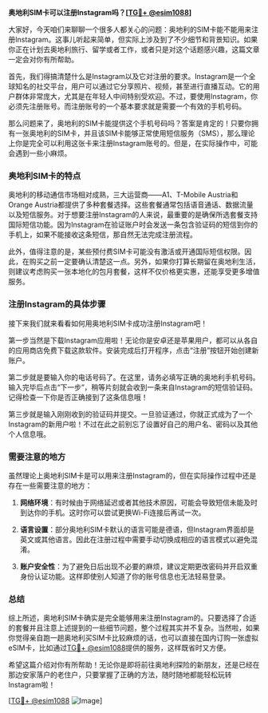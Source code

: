 **奥地利SIM卡可以注册Instagram吗？[[TG💪+ @esim1088](https://t.me/s/esim1088)]**

大家好，今天咱们来聊聊一个很多人都关心的问题：奥地利的SIM卡能不能用来注册Instagram。这事儿听起来简单，但实际上涉及到了不少细节和背景知识。如果你正在计划去奥地利旅行、留学或者工作，或者只是对这个话题感兴趣，这篇文章一定会对你有所帮助。

首先，我们得搞清楚什么是Instagram以及它对注册的要求。Instagram是一个全球知名的社交平台，用户可以通过它分享照片、视频，甚至进行直播互动。它的用户群体非常庞大，尤其是在年轻人中间特别受欢迎。不过，要使用Instagram，你必须先注册账号。而注册账号的一个基本要求就是需要一个有效的手机号码。

那么问题来了，奥地利的SIM卡能提供这个手机号码吗？答案是肯定的！只要你拥有一张奥地利的SIM卡，并且该SIM卡能够正常使用短信服务（SMS），那么理论上你是完全可以利用这张卡来注册Instagram账号的。但是，在实际操作中，可能会遇到一些小麻烦。

### 奥地利SIM卡的特点

奥地利的移动通信市场相对成熟，三大运营商——A1、T-Mobile Austria和Orange Austria都提供了多种套餐选择。这些套餐通常包括语音通话、数据流量以及短信服务。对于想要注册Instagram的人来说，最重要的是确保所选套餐支持国际短信功能。因为Instagram在验证账户时会发送一条包含验证码的短信到你的手机上，如果不能接收这条短信，那自然无法完成注册流程。

此外，值得注意的是，某些预付费SIM卡可能没有激活或开通国际短信权限。因此，在购买之前一定要确认清楚这一点。另外，如果你打算长期留在奥地利生活，则建议考虑购买一张本地化的包月套餐，这样不仅价格更实惠，还能享受更多增值服务。

### 注册Instagram的具体步骤

接下来我们就来看看如何用奥地利SIM卡成功注册Instagram吧！

第一步当然是下载Instagram应用啦！无论你是安卓还是苹果用户，都可以从各自的应用商店免费下载这款软件。安装完成后打开程序，点击“注册”按钮开始创建新账户。

第二步就是要输入你的电话号码了。在这里，请务必填写正确的奥地利手机号码。输入完毕后点击“下一步”，稍等片刻就会收到一条来自Instagram的短信验证码。记得检查一下你是否正确接到了这条信息哦！

第三步就是输入刚刚收到的验证码并提交。一旦验证通过，你就正式成为了一个Instagram的新用户啦！不过在此之前别忘了设置好自己的用户名、密码以及其他个人信息哦。

### 需要注意的地方

虽然理论上奥地利SIM卡是可以用来注册Instagram的，但在实际操作过程中还是存在一些需要注意的地方：

1. **网络环境**：有时候由于网络延迟或者其他技术原因，可能会导致短信未能及时到达你的手机。这时你可以尝试更换Wi-Fi连接后再试一次。
   
2. **语言设置**：部分奥地利SIM卡默认的语言可能是德语，但Instagram界面却是英文或其他语言。因此在注册过程中需要手动切换成相应的语言模式以避免混淆。

3. **账户安全性**：为了避免日后出现不必要的麻烦，建议定期更改密码并开启双重身份认证功能。这样即使别人知道了你的账号信息也无法轻易登录。

### 总结

综上所述，奥地利SIM卡确实是完全能够用来注册Instagram的。只要选择了合适的套餐并且注意上述提到的一些细节问题，整个过程其实并不复杂。当然啦，如果你觉得亲自跑一趟奥地利买SIM卡比较麻烦的话，也可以直接在国内订购一张虚拟eSIM卡，比如通过[TG💪+ @esim1088](https://t.me/s/esim1088)提供的服务，这样既省时又方便。

希望这篇介绍对你有所帮助！无论你是即将前往奥地利探险的新朋友，还是已经在那边安家落户的老住户，只要掌握了正确的方法，随时随地都能轻松玩转Instagram啦！

[[TG💪+ @esim1088](https://t.me/s/esim1088) ![Image](https://i.postimg.cc/4NQfJmqS/Snipaste-2025-05-13-00-14-12.png)]